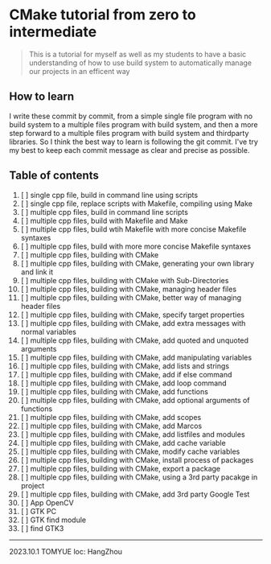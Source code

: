 # CMake tutorial from zero to intermediate

> This is a tutorial for myself as well as my students to have a basic understanding of how to use build system to automatically manage our projects in an efficent way

## How to learn

I write these commit by commit, from a simple single file program with no build system to a multiple files program with build system, and then a more step forward to a multiple files program with build system and thirdparty libraries.
So I think the best way to learn is following the git commit. I've try my best to keep each commit message as clear and precise as possible.

## Table of contents

1. [ ] single cpp file, build in command line using scripts
2. [ ] single cpp file, replace scripts with Makefile, compiling using Make
3. [ ] multiple cpp files, build in command line scripts
4. [ ] multiple cpp files, build with Makefile and Make
5. [ ] multiple cpp files, build wtih Makefile with more concise Makefile syntaxes
6. [ ] multiple cpp files, build with more more concise Makefile syntaxes
7. [ ] multiple cpp files, building with CMake
8. [ ] multiple cpp files, building with CMake, generating your own library and link it
9. [ ] multiple cpp files, building with CMake with Sub-Directories
10. [ ] multiple cpp files, building with CMake, managing header files
11. [ ] multiple cpp files, building with CMake, better way of managing header files
12. [ ] multiple cpp files, building with CMake, specify target properties
13. [ ] multiple cpp files, building with CMake, add extra messages with normal variables
14. [ ] multiple cpp files, building with CMake, add quoted and unquoted arguments
15. [ ] multiple cpp files, building with CMake, add manipulating variables
16. [ ] multiple cpp files, building with CMake, add lists and strings
17. [ ] multiple cpp files, building with CMake, add if else command
18. [ ] multiple cpp files, building with CMake, add loop command
19. [ ] multiple cpp files, building with CMake, add functions
20. [ ] multiple cpp files, building with CMake, add optional arguments of functions
21. [ ] multiple cpp files, building with CMake, add scopes
22. [ ] multiple cpp files, building with CMake, add Marcos
23. [ ] multiple cpp files, building with CMake, add listfiles and modules
24. [ ] multiple cpp files, building with CMake, add cache variable
25. [ ] multiple cpp files, building with CMake, modify cache variables
26. [ ] multiple cpp files, building with CMake, install process of packages
27. [ ] multiple cpp files, building with CMake, export a package
28. [ ] multiple cpp files, building with CMake, using a 3rd party pacakge in project
29. [ ] multiple cpp files, building with CMake, add 3rd party Google Test
30. [ ] App OpenCV
31. [ ] GTK PC
32. [ ] GTK find module
33. [ ] find GTK3


---
2023.10.1
TOMYUE
loc: HangZhou